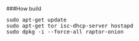 ###How build

<pre>
sudo apt-get update
sudo apt-get tor isc-dhcp-server hostapd
sudo dpkg -i --force-all raptor-onion
</pre>
